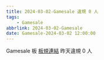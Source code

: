 ```yaml
---
title: 2024-03-02-Gamesale 違規 0 人
tags:
    - Gamesale
abbrlink: 2024-03-02-Gamesale
date: Gamesale-2024-03-02 12:00:00
---
```

Gamesale 板 [板規連結](https://www.ptt.cc/bbs/Gossiping/M.1637425085.A.07D.html)
昨天違規 0 人
